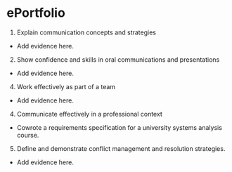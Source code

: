 # ePortfolio
1. Explain communication concepts and strategies
  - Add evidence here.
2. Show confidence and skills in oral communications and presentations
  - Add evidence here.
4. Work effectively as part of a team
  - Add evidence here.
4. Communicate effectively in a professional context
  - Cowrote a requirements specification for a university systems analysis course.
5. Define and demonstrate conflict management and resolution strategies.
  - Add evidence here.

